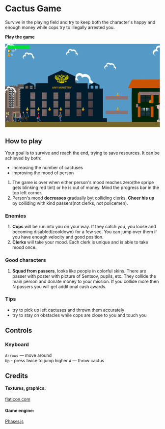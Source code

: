 # Cactus Game

Survive in the playing field and try to keep both the character's happy and enough money while cops try to illegally arrested you. 


[**Play the game**](https://pulpiks.github.io/coins/dist/)

![gameplay screenshot](./src/assets/screencapture.png)
 
## How to play

Your goal is to survive and reach the end, trying to save resources.
 It can be achieved by both:

* increasing the number of cactuses
* improving the mood of person 

1. The game is over when either person's mood reaches zero(the spripe gets blinking red tint) or he is out of money. Mind the progress bar in the top left corner.
2. Person's mood **decreases** gradually byt colliding clerks. **Cheer his up** by colliding with kind passers(not clerks, not policemen). 

### Enemies

1. **Cops** will be run into you on your way.  If they catch you, you loose and becoming disabled(cooldown) for a few sec. You can jump over them if you have enough velocity and good position.
2. **Clerks** will take your mood. Each clerk is unique and is able to take mood once. 


### Good characters

1. **Squad from passers**, looks like people in colorful skins. There are passer with poster with picture of Sentsov, pupils, etc. They collide the main person and donate money to your mission. If you collide more then N passers you will get additional cash awards.

 
### Tips

* try to pick up left cactuses and thrown them accurately 
* try to stay on obstacles while cops are close to you and touch you 
 
## Controls
### Keyboard

`Arrows` — move around  
`Up` - press twice to jump higher
`A` — throw cactus  

## Credits

#### Textures, graphics:
 
[flaticon.com](https://www.flaticon.com/)

#### Game engine:

[Phaser.js](http://phaser.io)
